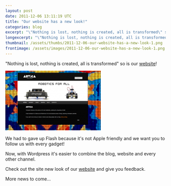 ```yaml
---
layout: post
date: 2011-12-06 13:11:19 UTC
title: "Our website has a new look!"
categories: blog
excerpt: "\"Nothing is lost, nothing is created, all is transformed\" so is our website!"
longexcerpt: "\"Nothing is lost, nothing is created, all is transformed\" so is our website!We had to gave up Flash because it\'s not Apple friendly and we want you to follow us with every gadget!"
thumbnail: /assets/thumbs/2011-12-06-our-website-has-a-new-look-1.png
frontimage: /assets/images/2011-12-06-our-website-has-a-new-look-1.png
---
```


"Nothing is lost, nothing is created, all is transformed" so is our <a href="www.artica.cc">website</a>!

<a href="www.artica.cc">![](/assets/images/2011-12-06-our-website-has-a-new-look-1.png)</a>

We had to gave up Flash because it's not Apple friendly and we want you to follow us with every gadget!

Now, with Wordpress it's easier to combine the blog, website and every other channel.

Check out the site new look of our <a href="www.artica.cc">website</a> and give you feedback.

More news to come...
